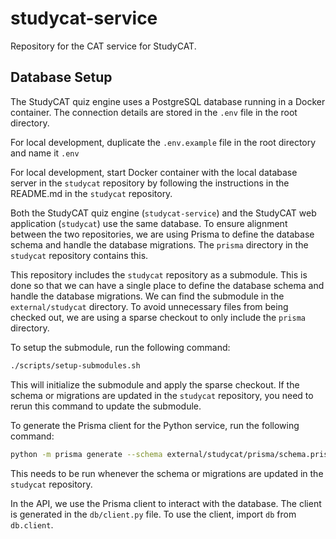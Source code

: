 # studycat-service

Repository for the CAT service for StudyCAT.

## Database Setup

The StudyCAT quiz engine uses a PostgreSQL database running in a Docker container. The connection details are stored in the `.env` file in the root directory.

For local development, duplicate the `.env.example` file in the root directory and name it `.env`

For local development, start Docker container with the local database server in the `studycat` repository by following the instructions in the README.md in the `studycat` repository.

Both the StudyCAT quiz engine (`studycat-service`) and the StudyCAT web application (`studycat`) use the same database. To ensure alignment between the two repositories, we are using Prisma to define the database schema and handle the database migrations. The `prisma` directory in the `studycat` repository contains this.

This repository includes the `studycat` repository as a submodule. This is done so that we can have a single place to define the database schema and handle the database migrations. We can find the submodule in the `external/studycat` directory. To avoid unnecessary files from being checked out, we are using a sparse checkout to only include the `prisma` directory.

To setup the submodule, run the following command:

```bash
./scripts/setup-submodules.sh
```

This will initialize the submodule and apply the sparse checkout. If the schema or migrations are updated in the `studycat` repository, you need to rerun this command to update the submodule.

To generate the Prisma client for the Python service, run the following command:

```bash
python -m prisma generate --schema external/studycat/prisma/schema.prisma --generator py
```

This needs to be run whenever the schema or migrations are updated in the `studycat` repository.

In the API, we use the Prisma client to interact with the database. The client is generated in the `db/client.py` file. To use the client, import `db` from `db.client`.
